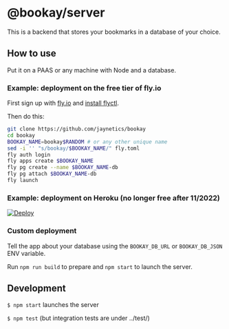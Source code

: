# @bookay/server

This is a backend that stores your bookmarks in a database of your choice.

## How to use

Put it on a PAAS or any machine with Node and a database.

### Example: deployment on the free tier of fly.io

First sign up with [fly.io](https://fly.io) and [install flyctl](https://fly.io/docs/hands-on/install-flyctl/).

Then do this:

```bash
git clone https://github.com/jaynetics/bookay
cd bookay
BOOKAY_NAME=bookay$RANDOM # or any other unique name
sed -i '' "s/bookay/$BOOKAY_NAME/" fly.toml
fly auth login
fly apps create $BOOKAY_NAME
fly pg create --name $BOOKAY_NAME-db
fly pg attach $BOOKAY_NAME-db
fly launch
```

### Example: deployment on Heroku (no longer free after 11/2022)

[![Deploy](https://www.herokucdn.com/deploy/button.svg)](https://heroku.com/deploy?template=https://github.com/jaynetics/bookay)

### Custom deployment

Tell the app about your database using the `BOOKAY_DB_URL` or `BOOKAY_DB_JSON` ENV variable.

Run `npm run build` to prepare and `npm start` to launch the server.

## Development

`$ npm start` launches the server

`$ npm test` (but integration tests are under ../test/)
